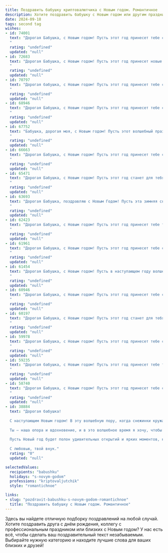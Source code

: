 ```yaml
---
title: Поздравить бабушку криптовалютчика с Новым годом. Романтичное
description: Хотите поздравить бабушку с Новым годом или другим праздником? Наш ИИ создаст незабываемое поздравление, а вы обязательно выделитесь среди других.  
date: 2024-09-18
tags: second tag
wishes:
- id: 74001
  text: "Дорогая Бабушка, с Новым годом! Пусть этот год принесет тебе столько же радости и тепла, сколько ты даришь всем нам. Желаю тебе крепкого здоровья, светлых дней, и чтобы твои криптовалюты росли в цене быстрее, чем елка на Новый год.
  "
  rating: "undefined"
  updated: "null"
- id: 72683
  text: "Дорогая Бабушка, с Новым годом! Пусть этот год принесет новые открытия, блестящие возможности, и пусть ваша душа всегда будет согрета теплом любви и уютом. Пусть криптовалютные горизонты  будут  богаты, а ваш  бизнес  процветает!  С любовью!
  "
  rating: "undefined"
  updated: "null"
- id: 70797
  text: "Дорогая бабушка, с Новым годом! Пусть этот год принесет тебе столько же радости и тепла, сколько ты даришь нам каждый день. Пусть праздничный стол будет полон вкусных блюд, а дом - светом и любовью. Пусть криптовалютный рынок будет стабильным, а твои инвестиции принесут щедрый урожай!
  "
  rating: "undefined"
  updated: "null"
- id: 68946
  text: "Дорогая Бабушка, с Новым годом! Пусть этот год принесет тебе столько же радости и тепла, сколько ты даешь своим близким. Пусть твой мир будет полон света, любви и пусть звезды криптовалютных бирж всегда светят тебе удачей. 💫
  "
  rating: "undefined"
  updated: "null"
- id: 67752
  text: "Бабушка, дорогая моя, с Новым годом! Пусть этот волшебный праздник принесет тебе море радости, любви и семейного уюта. Здоровья тебе крепкого, как биткоин, и пусть удача всегда будет на твоей стороне, как на растущем рынке криптовалют!
  "
  rating: "undefined"
  updated: "null"
- id: 66663
  text: "Дорогая Бабушка, с Новым годом! Пусть этот год принесет тебе столько же радости, сколько ты приносишь нам своей любовью. Пусть праздничная атмосфера согреет тебя теплом, а волшебство Нового года исполнит все твои самые заветные желания.
  "
  rating: "undefined"
  updated: "null"
- id: 65471
  text: "Дорогая Бабушка, с Новым годом! Пусть этот год станет для тебя таким же теплым и уютным, как твои объятия. Пусть каждый день будет наполнен счастьем и любовью, а твои инвестиции в мир криптовалют принесут тебе не только прибыль, но и новые горизонты возможностей.
  "
  rating: "undefined"
  updated: "null"
- id: 63693
  text: "Дорогая Бабушка, поздравляю с Новым Годом! Пусть эта зимняя сказка принесет тебе радость и тепло, как от уютного домашнего очага, пусть каждый день будет полон счастья, любви и, конечно же, крипто-успехов!
  "
  rating: "undefined"
  updated: "null"
- id: 62423
  text: "Дорогая Бабушка, с Новым годом! Пусть этот год принесет тебе только радость, здоровье и тепло близких. Пусть он станет таким же ярким и счастливым, как твоя любовь к нам.  🎉🍾✨
  "
  rating: "undefined"
  updated: "null"
- id: 61961
  text: "Дорогая Бабушка, с Новым годом! Пусть этот год принесет тебе столько же тепла и любви, сколько ты даришь нам. Пусть звёзды счастья ярко светят над твоей жизнью, как биткоины на крипторынке!
  "
  rating: "undefined"
  updated: "null"
- id: 61454
  text: "Дорогая Бабушка, с Новым годом! Пусть в наступающем году волшебные звезды счастья озарят ваш путь, а криптовалютный портфель порадует новым, блестящим процветанием. Пусть каждый день будет полон радости и любви, как сияющие гирлянды новогодней елки. 💖🎄
  "
  rating: "undefined"
  updated: "null"
- id: 60946
  text: "Дорогая Бабушка, с Новым годом! Пусть этот год принесет тебе столько же тепла и уюта, сколько ты подарила нам за свою жизнь. Здоровья тебе крепкого, радости – безграничной, а в кошельке – пусть всегда водится не только рубль, но и криптовалюта!
  "
  rating: "undefined"
  updated: "null"
- id: 60197
  text: "Дорогая Бабушка, с Новым годом! Пусть этот год станет для тебя настоящим волшебством, словно из самых сказочных историй. Пусть каждый день приносит радость, тепло и уют. 🎄🎊
  "
  rating: "undefined"
  updated: "null"
- id: 59978
  text: "Дорогая Бабушка, с Новым годом! Пусть этот год принесет тебе столько же блеска и сияния, сколько у криптовалют на пике роста! Пусть удача тебе улыбается, а счастье всегда будет рядом, как надежная монета в твоем кошельке.
  "
  rating: "undefined"
  updated: "null"
- id: 59235
  text: "Дорогая бабушка, с Новым годом! Пусть этот год принесет тебе только светлые моменты, уют и тепло, а крипто-рынок подарит тебе стабильность и процветание. Пусть все твои мечты сбудутся, а любовь и здоровье всегда будут рядом.
  "
  rating: "undefined"
  updated: "null"
- id: 58740
  text: "Дорогая Бабушка, с Новым годом! Пусть этот год принесет тебе столько же радости и любви, сколько криптовалют принесет твоему любимому внуку! Желаю тебе крепкого здоровья, счастливых моментов и уютных вечеров под мерцание праздничной гирлянды.
  "
  rating: "undefined"
  updated: "null"
- id: 38884
  text: "Дорогая бабушка!
  
  С наступающим Новым годом! В эту волшебную пору, когда снежинки кружатся в танце, а надежды наполняют сердце, хочу пожелать тебе море радости и крепкого здоровья. Пусть каждый день приносит свежие идеи, как в мире криптовалют, где каждое решение — это шаг к успеху.
  
  Ты — наша опора и вдохновение, и в это волшебное время я хочу, чтобы ты знала: ты ценна не только своим мудрым советом, но и своей добротой, которая согревает сердца всех вокруг.
  
  Пусть Новый год будет полон удивительных открытий и ярких моментов, как многогранен мир возможностей, который ты так хорошо знаешь. Желаю счастья, любви и много приятных сюрпризов!
  
  С любовью, твой внук."
  rating: "0"
  updated: "null"

selectedValues:
  recipients: "babushku"
  holidays: "s-novym-godom"
  professions: "kriptovaljutchik"
  style: "romantichnoe"

links:
- slug: "pozdravit-babushku-s-novym-godom-romantichnoe"
  title: "Поздравить бабушку с Новым годом. Романтичное"
---
```


Здесь вы найдете отличную подборку поздравлений на любой случай. 
Хотите поздравить друга с днём рождения, коллегу с профессиональным праздником или близких с Новым годом? У нас есть всё, чтобы сделать ваш поздравительный текст незабываемым. Выбирайте нужную категорию и находите лучшие слова для ваших близких и друзей!

